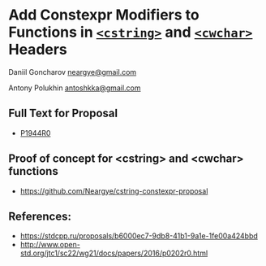 # Add Constexpr Modifiers to Functions in [`<cstring>`](https://en.cppreference.com/w/cpp/header/cstring) and [`<cwchar>`](https://en.cppreference.com/w/cpp/header/cwchar) Headers

Daniil Goncharov <neargye@gmail.com>

Antony Polukhin <antoshkka@gmail.com>

## Full Text for Proposal
* [P1944R0](P1944R0.pdf)

## Proof of concept for \<cstring> and \<cwchar> functions
* <https://github.com/Neargye/cstring-constexpr-proposal>

## References:
* https://stdcpp.ru/proposals/b6000ec7-9db8-41b1-9a1e-1fe00a424bbd
* http://www.open-std.org/jtc1/sc22/wg21/docs/papers/2016/p0202r0.html
